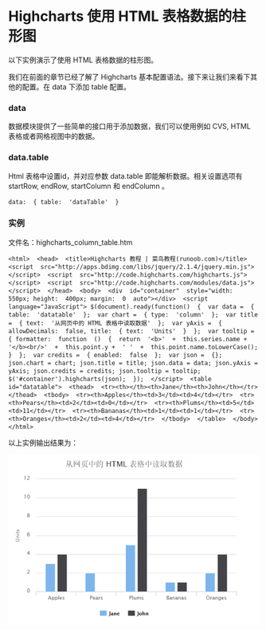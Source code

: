 # Highcharts 使用 HTML 表格数据的柱形图

以下实例演示了使用 HTML 表格数据的柱形图。

我们在前面的章节已经了解了 Highcharts 基本配置语法。接下来让我们来看下其他的配置。在 data 下添加 table 配置。

### data

数据模块提供了一些简单的接口用于添加数据，我们可以使用例如 CVS, HTML 表格或者网格视图中的数据。

### data.table

Html 表格中设置id，并对应参数 data.table 即能解析数据。相关设置选项有 startRow, endRow, startColumn 和 endColumn 。

```
data:  { table:  'dataTable'  }
```

### 实例

文件名：highcharts_column_table.htm

```
<html>  <head>  <title>Highcharts 教程 | 菜鸟教程(runoob.com)</title>  <script  src="http://apps.bdimg.com/libs/jquery/2.1.4/jquery.min.js"></script>  <script  src="http://code.highcharts.com/highcharts.js"></script>  <script  src="http://code.highcharts.com/modules/data.js"></script>  </head>  <body>  <div  id="container"  style="width:  550px; height:  400px; margin:  0  auto"></div>  <script  language="JavaScript"> $(document).ready(function()  {  var data =  { table:  'datatable'  };  var chart =  { type:  'column'  };  var title =  { text:  '从网页中的 HTML 表格中读取数据'  };  var yAxis =  { allowDecimals:  false, title:  { text:  'Units'  }  };  var tooltip =  { formatter:  function  ()  {  return  '<b>'  +  this.series.name +  '</b><br/>'  +  this.point.y +  ' '  +  this.point.name.toLowerCase();  }  };  var credits =  { enabled:  false  };  var json =  {}; json.chart = chart; json.title = title; json.data = data; json.yAxis = yAxis; json.credits = credits; json.tooltip = tooltip; $('#container').highcharts(json);  });  </script>  <table  id="datatable">  <thead>  <tr><th></th><th>Jane</th><th>John</th></tr>  </thead>  <tbody>  <tr><th>Apples</th><td>3</td><td>4</td></tr>  <tr><th>Pears</th><td>2</td><td>0</td></tr>  <tr><th>Plums</th><td>5</td><td>11</td></tr>  <tr><th>Bananas</th><td>1</td><td>1</td></tr>  <tr><th>Oranges</th><td>2</td><td>4</td></tr>  </tbody>  </table>  </body>  </html>
```



以上实例输出结果为：

![](img/38.png)
